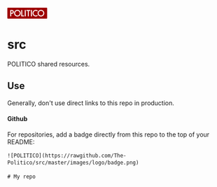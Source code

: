 ![POLITICO badge](images/logo/badge.png)

# src

POLITICO shared resources.

## Use

Generally, don't use direct links to this repo in production.

#### Github

For repositories, add a badge directly from this repo to the top of your README:

```
![POLITICO](https://rawgithub.com/The-Politico/src/master/images/logo/badge.png)

# My repo
```
